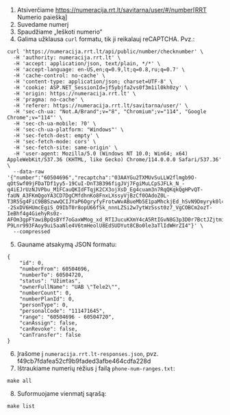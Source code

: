 1. Atsiverčiame https://numeracija.rrt.lt/savitarna/user/#/number[RRT Numerio paiešką]
2. Suvedame numerį
3. Spaudžiame „Ieškoti numerio“
4. Galima užklausa `curl` formatu, tik ji reikalauj reCAPTCHA. Pvz.:
```
curl 'https://numeracija.rrt.lt/api/public/number/checknumber' \
  -H 'authority: numeracija.rrt.lt' \
  -H 'accept: application/json, text/plain, */*' \
  -H 'accept-language: en-US,en;q=0.9,lt;q=0.8,ru;q=0.7' \
  -H 'cache-control: no-cache' \
  -H 'content-type: application/json; charset=UTF-8' \
  -H 'cookie: ASP.NET_SessionId=jf5ybjfa2vs0f3m1il0kh0zy' \
  -H 'origin: https://numeracija.rrt.lt' \
  -H 'pragma: no-cache' \
  -H 'referer: https://numeracija.rrt.lt/savitarna/user/' \
  -H 'sec-ch-ua: "Not.A/Brand";v="8", "Chromium";v="114", "Google Chrome";v="114"' \
  -H 'sec-ch-ua-mobile: ?0' \
  -H 'sec-ch-ua-platform: "Windows"' \
  -H 'sec-fetch-dest: empty' \
  -H 'sec-fetch-mode: cors' \
  -H 'sec-fetch-site: same-origin' \
  -H 'user-agent: Mozilla/5.0 (Windows NT 10.0; Win64; x64) AppleWebKit/537.36 (KHTML, like Gecko) Chrome/114.0.0.0 Safari/537.36' \
  --data-raw '{"number":"60504696","recaptcha":"03AAYGu2TXMUvSuLLW2flmgb9O-qOtSwf09jFDaTDf1yy5-19CuI-DnT3B396figJVj7FgiMuLCpSJFLk_N_-q4iEJrUzNJVPbu_M1FCauQKIdFTqjK2CX3ojXsD_Eg4cuam3n7RqQKqkQgHPvQT-faUN_A3FKmQgoYA3CD7DgCMfdhnKo8FnxLXssyVjBzCf0OAdoZ0L-T3R5Sg4FiC9BBSzwwQCIJYaP6OgryfyFrotwWvABueMb5E1paMhckjEd_hSvN9Dmyryk0l4Nh0xTBBUoKd9BvWlk5gnixN--2SxDV6HUmcEgiS_O9IbT0r8opU66fSk_nnnLZSi2w7ytWzSsst0z7_VgCOBCm2ozT-IeBhf4g4GiehyRs0z-AFOm3gpFYawiBpQsBYf7oGaxWMog_xd_RTIJucuKXmY4cA5RtIGvN8G3p3D0r7BctJZjtmieGzZ0WifAV2H0mkt6wauypJ3B6rvkX6XukZPC_7lYSbXzh7iDLCUePFS-P9Lnr993FAoy9ui5aaNle4V6tmHeolU8EdSUDYut8CBo0le3aTlIdWHrZI4"}' \
  --compressed
```
5. Gauname atsakymą JSON formatu:
```
{
    "id": 0,
    "numberFrom": 60504696,
    "numberTo": 60504720,
    "status": "Užimtas",
    "ownerFullName": "UAB \"Tele2\"",
    "numberCount": 0,
    "numberPlanId": 0,
    "personType": 0,
    "personalCode": "111471645",
    "range": "60504696 - 60504720",
    "canAssign": false,
    "canRevoke": false,
    "canTransfer": false
}
```
6. Įrašome į `numeracija.rrt.lt-responses.json`, pvz. f49cb7fdafea52cf9b9faded3afbe464cdfa228d
7. Ištraukiame numerių rėžius į failą `phone-num-ranges.txt`:
```
make all
```
8. Suformuojame vienmatį sąrašą:
```
make list
```
